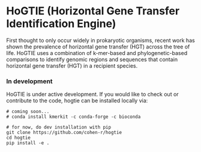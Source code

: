 # HoGTIE (Horizontal Gene Transfer Identification Engine)
First thought to only occur widely in prokaryotic organisms, recent work has shown the prevalence of horizontal gene transfer (HGT) across the tree of life. HoGTIE uses a combination of k-mer-based and phylogenetic-based comparisons to identify genomic regions and sequences that contain horizontal gene transfer (HGT) in a recipient species. 

### In development
HoGTIE is under active development. If you would like to check out or contribute to the code, hogtie can be installed locally via:

```
# coming soon...
# conda install kmerkit -c conda-forge -c bioconda

# for now, do dev installation with pip
git clone https://github.com/cohen-r/hogtie
cd hogtie
pip install -e .
```